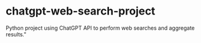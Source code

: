 # chatgpt-web-search-project
Python project using ChatGPT API to perform web searches and aggregate results."
